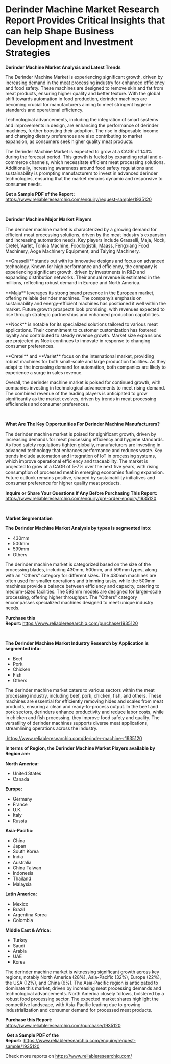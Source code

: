 <p><h1>Derinder Machine Market Research Report Provides Critical Insights that can help Shape Business Development and Investment Strategies</h1></p><p><strong>Derinder Machine Market Analysis and Latest Trends</strong></p>
<p><p>The Derinder Machine Market is experiencing significant growth, driven by increasing demand in the meat processing industry for enhanced efficiency and food safety. These machines are designed to remove skin and fat from meat products, ensuring higher quality and better texture. With the global shift towards automation in food production, derinder machines are becoming crucial for manufacturers aiming to meet stringent hygiene standards and operational efficiency.</p><p>Technological advancements, including the integration of smart systems and improvements in design, are enhancing the performance of derinder machines, further boosting their adoption. The rise in disposable income and changing dietary preferences are also contributing to market expansion, as consumers seek higher quality meat products.</p><p>The Derinder Machine Market is expected to grow at a CAGR of 14.1% during the forecast period. This growth is fueled by expanding retail and e-commerce channels, which necessitate efficient meat processing solutions. Additionally, increasing awareness around food safety regulations and sustainability is prompting manufacturers to invest in advanced derinder technologies, ensuring that the market remains dynamic and responsive to consumer needs.</p></p>
<p><strong>Get a Sample PDF of the Report:&nbsp;</strong> <a href="https://www.reliableresearchiq.com/enquiry/request-sample/1935120?utm_campaign=3500&utm_medium=2&utm_source=Github&utm_content=ia&utm_term=10042025&utm_id=derinder-machine">https://www.reliableresearchiq.com/enquiry/request-sample/1935120</a></p>
<p>&nbsp;</p>
<p><strong>Derinder Machine Major Market Players</strong></p>
<p><p>The derinder machine market is characterized by a growing demand for efficient meat processing solutions, driven by the meat industry's expansion and increasing automation needs. Key players include Grasselli, Maja, Nock, Cretel, Varlet, Tonkia Machine, Foodlogistik, Maass, Fengxiang Food Machinery, Aoge Machinery Equipment, and Taiying Machinery.</p><p>**Grasselli** stands out with its innovative designs and focus on advanced technology. Known for high performance and efficiency, the company is experiencing significant growth, driven by investments in R&D and expanding distribution networks. Their annual revenue is estimated in the millions, reflecting robust demand in Europe and North America.</p><p>**Maja** leverages its strong brand presence in the European market, offering reliable derinder machines. The company’s emphasis on sustainability and energy-efficient machines has positioned it well within the market. Future growth prospects look promising, with revenues expected to rise through strategic partnerships and enhanced production capabilities.</p><p>**Nock** is notable for its specialized solutions tailored to various meat applications. Their commitment to customer customization has fostered loyalty and contributed to steady revenue growth. Market size expansions are projected as Nock continues to innovate in response to changing consumer preferences.</p><p>**Cretel** and **Varlet** focus on the international market, providing robust machines for both small-scale and large production facilities. As they adapt to the increasing demand for automation, both companies are likely to experience a surge in sales revenue.</p><p>Overall, the derinder machine market is poised for continued growth, with companies investing in technological advancements to meet rising demand. The combined revenue of the leading players is anticipated to grow significantly as the market evolves, driven by trends in meat processing efficiencies and consumer preferences.</p></p>
<p>&nbsp;</p>
<p><strong>What Are The Key Opportunities For Derinder Machine Manufacturers?</strong></p>
<p><p>The derinder machine market is poised for significant growth, driven by increasing demands for meat processing efficiency and hygiene standards. As food safety regulations tighten globally, manufacturers are investing in advanced technology that enhances performance and reduces waste. Key trends include automation and integration of IoT in processing systems, which improve operational efficiency and traceability. The market is projected to grow at a CAGR of 5-7% over the next five years, with rising consumption of processed meat in emerging economies fueling expansion. Future outlook remains positive, shaped by sustainability initiatives and consumer preference for higher quality meat products.</p></p>
<p><strong>Inquire or Share Your Questions If Any Before Purchasing This Report:</strong> <a href="https://www.reliableresearchiq.com/enquiry/pre-order-enquiry/1935120?utm_campaign=3500&utm_medium=2&utm_source=Github&utm_content=ia&utm_term=10042025&utm_id=derinder-machine">https://www.reliableresearchiq.com/enquiry/pre-order-enquiry/1935120</a></p>
<p>&nbsp;</p>
<p><strong>Market Segmentation</strong></p>
<p><strong>The Derinder Machine Market Analysis by types is segmented into:</strong></p>
<p><ul><li>430mm</li><li>500mm</li><li>599mm</li><li>Others</li></ul></p>
<p><p>The derinder machine market is categorized based on the size of the processing blades, including 430mm, 500mm, and 599mm types, along with an "Others" category for different sizes. The 430mm machines are often used for smaller operations and trimming tasks, while the 500mm machines provide a balance between efficiency and capacity, catering to medium-sized facilities. The 599mm models are designed for larger-scale processing, offering higher throughput. The "Others" category encompasses specialized machines designed to meet unique industry needs.</p></p>
<p><strong>Purchase this Report:&nbsp;</strong><a href="https://www.reliableresearchiq.com/purchase/1935120?utm_campaign=3500&utm_medium=2&utm_source=Github&utm_content=ia&utm_term=10042025&utm_id=derinder-machine">https://www.reliableresearchiq.com/purchase/1935120</a></p>
<p>&nbsp;</p>
<p><strong>The Derinder Machine Market Industry Research by Application is segmented into:</strong></p>
<p><ul><li>Beef</li><li>Pork</li><li>Chicken</li><li>Fish</li><li>Others</li></ul></p>
<p><p>The derinder machine market caters to various sectors within the meat processing industry, including beef, pork, chicken, fish, and others. These machines are essential for efficiently removing hides and scales from meat products, ensuring a clean and ready-to-process output. In the beef and pork sectors, derinders enhance productivity and reduce labor costs, while in chicken and fish processing, they improve food safety and quality. The versatility of derinder machines supports diverse meat applications, streamlining operations across the industry.</p></p>
<p><a href="https://www.reliableresearchiq.com/derinder-machine-r1935120?utm_campaign=3500&utm_medium=2&utm_source=Github&utm_content=ia&utm_term=10042025&utm_id=derinder-machine">&nbsp;https://www.reliableresearchiq.com/derinder-machine-r1935120</a></p>
<p><strong>In terms of Region, the Derinder Machine Market Players available by Region are:</strong></p>
<p>
    <p> <strong> North America: </strong>
        <ul>
            <li>United States</li>
            <li>Canada</li>
        </ul>
        </p> 
    <p> <strong> Europe: </strong>
        <ul>
            <li>Germany</li>
            <li>France</li>
            <li>U.K.</li>
            <li>Italy</li>
            <li>Russia</li>
        </ul>
        </p> 
    <p> <strong> Asia-Pacific: </strong>
        <ul>
            <li>China</li>
            <li>Japan</li>
            <li>South Korea</li>
            <li>India</li>
            <li>Australia</li>
            <li>China Taiwan</li>
            <li>Indonesia</li>
            <li>Thailand</li>
            <li>Malaysia</li>
        </ul>
        </p> 
    <p> <strong> Latin America: </strong>
        <ul>
            <li>Mexico</li>
            <li>Brazil</li>
            <li>Argentina Korea</li>
            <li>Colombia</li>
        </ul>
        </p> 
    <p> <strong> Middle East & Africa: </strong>
        <ul>
            <li>Turkey</li>
            <li>Saudi</li>
            <li>Arabia</li>
            <li>UAE</li>
            <li>Korea</li>
        </ul>
    </p>
    </p>
<p><p>The derinder machine market is witnessing significant growth across key regions, notably North America (28%), Asia-Pacific (32%), Europe (22%), the USA (12%), and China (6%). The Asia-Pacific region is anticipated to dominate this market, driven by increasing meat processing demands and technological advancements. North America closely follows, bolstered by a robust food processing sector. The expected market shares highlight the competitive landscape, with Asia-Pacific leading due to growing industrialization and consumer demand for processed meat products.</p></p>
<p><strong>Purchase this Report: </strong><a href="https://www.reliableresearchiq.com/purchase/1935120?utm_campaign=3500&utm_medium=2&utm_source=Github&utm_content=ia&utm_term=10042025&utm_id=derinder-machine">https://www.reliableresearchiq.com/purchase/1935120</a></p>
<p>&nbsp;<strong>Get a Sample PDF of the Report:&nbsp;&nbsp;</strong><a href="https://www.reliableresearchiq.com/enquiry/request-sample/1935120?utm_campaign=3500&utm_medium=2&utm_source=Github&utm_content=ia&utm_term=10042025&utm_id=derinder-machine">https://www.reliableresearchiq.com/enquiry/request-sample/1935120</a></p>
<p><strong></strong></p>
<p>Check more reports on <a href="https://www.reliableresearchiq.com/?utm_campaign=3500&utm_medium=2&utm_source=Github&utm_content=ia&utm_term=10042025&utm_id=derinder-machine">https://www.reliableresearchiq.com/</a></p>